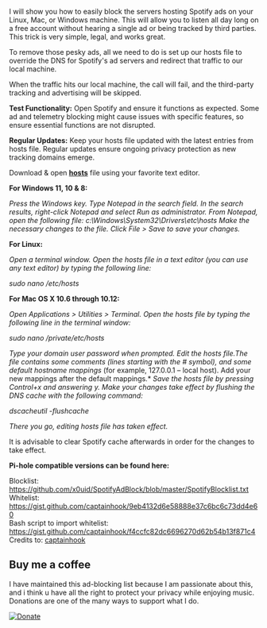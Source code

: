 I will show you how to easily block the servers hosting Spotify ads on your Linux, Mac, or Windows machine. This will allow you to listen all day long on a free account without hearing a single ad or being tracked by third parties. This trick is very simple, legal, and works great.

To remove those pesky ads, all we need to do is set up our hosts file to override the DNS for Spotify's ad servers and redirect that traffic to our local machine.

When the traffic hits our local machine, the call will fail, and the third-party tracking and advertising will be skipped.

**Test Functionality:**
Open Spotify and ensure it functions as expected. Some ad and telemetry blocking might cause issues with specific features, so ensure essential functions are not disrupted.

**Regular Updates:**
Keep your hosts file updated with the latest entries from hosts file. Regular updates ensure ongoing privacy protection as new tracking domains emerge.

Download & open [**hosts**](https://github.com/x0uid/SpotifyAdBlock/blob/master/hosts) file using your favorite text editor. 

**For Windows 11, 10 & 8:**

*Press the Windows key.*
*Type Notepad in the search field.*
*In the search results, right-click Notepad and select Run as administrator.*
*From Notepad, open the following file: c:\Windows\System32\Drivers\etc\hosts*
*Make the necessary changes to the file. Click File > Save to save your changes.*

**For Linux:**

*Open a terminal window.*
*Open the hosts file in a text editor (you can use any text editor) by typing the following line:*

*sudo nano /etc/hosts*

**For Mac OS X 10.6 through 10.12:**

*Open Applications > Utilities > Terminal.*
*Open the hosts file by typing the following line in the terminal window:*

*sudo nano /private/etc/hosts*

*Type your domain user password when prompted.*
*Edit the hosts file.The file contains some comments (lines starting with the # symbol), and some default hostname mappings* (for example, 127.0.0.1 – local host). Add your new mappings after the default mappings.*
*Save the hosts file by pressing Control+x and answering y.*
*Make your changes take effect by flushing the DNS cache with the following command:*

*dscacheutil -flushcache*

*There you go, editing hosts file has taken effect.*

It is advisable to clear Spotify cache afterwards in order for the changes to take effect.


**Pi-hole compatible versions can be found here:**

Blocklist: https://github.com/x0uid/SpotifyAdBlock/blob/master/SpotifyBlocklist.txt  
Whitelist: https://gist.github.com/captainhook/9eb4132d6e58888e37c6bc6c73dd4e60  
Bash script to import whitelist: https://gist.github.com/captainhook/f4ccfc82dc6696270d62b54b13f871c4  
Credits to: [captainhook](https://github.com/captainhook)

## Buy me a coffee
I have maintained this ad-blocking list because I am passionate about this, and i think u have all the right to protect your privacy while enjoying music. 
Donations are one of the many ways to support what I do.

[![Donate](https://img.shields.io/badge/Donate-PayPal-green.svg)](paypal.me/anis
)
